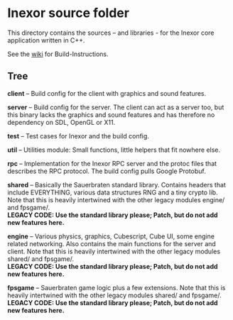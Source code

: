 # Inexor source folder

This directory contains the sources – and libraries - for
the Inexor core application written in C++.


See the [wiki](https://github.com/inexorgame/inexor-core/wiki/Build) 
for Build-Instructions.

## Tree

**client** – Build config for the client with
graphics and sound features.

**server** – Build config for the server. The client can act
as a server too, but this binary lacks the graphics and
sound features and has therefore no dependency on SDL,
OpenGL or X11.

**test** – Test cases for Inexor and the build config.

**util** – Utilities module: Small functions, little helpers
that fit nowhere else.

**rpc** – Implementation for the Inexor RPC server and the
protoc files that describes the RPC protocol. The build
config pulls Google Protobuf.

**shared** – Basically the Sauerbraten standard library.
Contains headers that include EVERYTHING, various data
structures RNG and a tiny crypto lib. Note that this is
heavily intertwined with the other legacy modules engine/
and fpsgame/.  
**LEGACY CODE: Use the standard library please; Patch, but
do not add new features here.**

**engine** – Various physics, graphics, Cubescript, Cube UI,
some engine related networking. Also contains the main
functions for the server and client. Note that this is
heavily intertwined with the other legacy modules shared/
and fpsgame/.  
**LEGACY CODE: Use the standard library please; Patch, but
do not add new features here.**

**fpsgame** – Sauerbraten game logic plus a few extensions.
Note that this is heavily intertwined with the other legacy
modules shared/ and fpsgame/.  
**LEGACY CODE: Use the standard library please; Patch, but
do not add new features here.**
